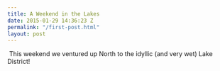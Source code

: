 ```yaml
---
title: A Weekend in the Lakes
date: 2015-01-29 14:36:23 Z
permalink: "/first-post.html"
layout: post
---
```


<span class="image featured"><img src="{{ site.baseurl }}/images/posts/newlands.jpg" alt=""></span>
This weekend we ventured up North to the idyllic (and very wet) Lake District! 


